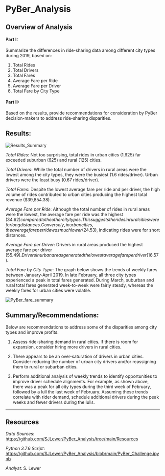 # PyBer_Analysis
## Overview of Analysis
 #### Part I:  
 Summarize the differences in ride-sharing data among different city types during 2019, based on:
   1. Total Rides
   1. Total Drivers
   1. Total Fares
   1. Average Fare per Ride 
   1. Average Fare per Driver
   1. Total Fare by City Type

 #### Part II: 
 Based on the results, provide recommendations for consideration by PyBer decision-makers to address ride-sharing disparities.

## Results:
 ![Results_Summary](https://user-images.githubusercontent.com/90986041/137827162-7cef8d30-2c45-4a6e-8988-fb85fc4dd86f.png)
 
_Total Rides_: Not too surprising, total rides in urban cities (1,625) far exceeded suburban (625) and rural (125) cities.
 
_Total Drivers_: While the total number of drivers in rural areas were the lowest among the city types, they were the busiest (1.6 rides/driver). Urban drivers were the least busy (0.67 rides/driver).
 
_Total Fares_: Despite the lowest average fare per ride and per driver, the high volume of rides contributed to urban cities producing the highest total revenue ($39,854.38).
 
_Average Fare per Ride_: Although the total number of rides in rural areas were the lowest, the average fare per ride was the highest ($34.62) compared to the other city types.  This suggests the rides in rural cities were for long distances.  Conversely, in urban cities, the average fare per ride was much lower ($24.53), indicating rides were for short distances.
 
_Average Fare per Driver_: Drivers in rural areas produced the highest average fare per driver ($55.49).  Drivers in urban areas generated the lowest average fare per driver ($16.57).
 
 _Total Fare by City Type_: The graph below shows the trends of weekly fares between January-April 2019.  In late February, all three city types experienced a peak in total fares generated. During March, suburban and rural total fares generated week-to-week were fairly steady, whereas the weekly fares for urban cities were volatile.
 
![PyBer_fare_summary](https://user-images.githubusercontent.com/90986041/138193699-d1af4950-0d5e-41b0-898f-66b0085fd585.png)

## Summary/Recommendations:
Below are recommendations to address some of the disparities among city types and improve profits.

 1. Assess ride-sharing demand in rural cities.  If there is room for expansion, consider hiring more drivers in rural cities.
 
 1. There appears to be an over-saturation of drivers in urban cities.  Consider reducing the number of urban city drivers and/or reassigning them to rural or suburban cities. 
 
 1. Perform additional analysis of weekly trends to identify opportunities to improve driver schedule alignments.  For example, as shown above, there was a peak for all city types during the third week of February, followed by a lull the last week of February.  Assuming these trends correlate with rider demand, schedule additional drivers during the peak weeks and fewer drivers during the lulls.
___
## Resources
_Data Sources_: https://github.com/SJLewer/PyBer_Analysis/tree/main/Resources

_Python 3.7.6 Script_: https://github.com/SJLewer/PyBer_Analysis/blob/main/PyBer_Challenge.ipynb

_Analyst_: S. Lewer
